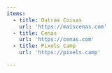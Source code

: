 ```yaml
---
items:
  - title: Outras Coisas
    url: 'https://maiscenas.com'
  - title: Cenas
    url: 'https://cenas.com'
  - title: Pixels Camp
    url: 'https://pixels.camp'

---
```


